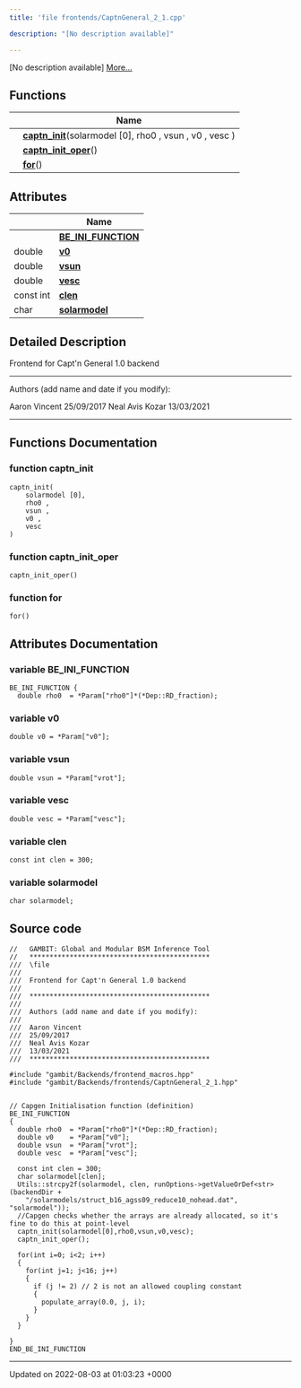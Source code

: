 ```yaml
---
title: 'file frontends/CaptnGeneral_2_1.cpp'

description: "[No description available]"

---
```







[No description available] [More...](#detailed-description)

## Functions

|                | Name           |
| -------------- | -------------- |
| | **[captn_init](/documentation/code/main/files/captngeneral__2__1_8cpp/#function-captn-init)**(solarmodel [0], rho0 , vsun , v0 , vesc ) |
| | **[captn_init_oper](/documentation/code/main/files/captngeneral__2__1_8cpp/#function-captn-init-oper)**() |
| | **[for](/documentation/code/main/files/captngeneral__2__1_8cpp/#function-for)**() |

## Attributes

|                | Name           |
| -------------- | -------------- |
| | **[BE_INI_FUNCTION](/documentation/code/main/files/captngeneral__2__1_8cpp/#variable-be-ini-function)**  |
| double | **[v0](/documentation/code/main/files/captngeneral__2__1_8cpp/#variable-v0)**  |
| double | **[vsun](/documentation/code/main/files/captngeneral__2__1_8cpp/#variable-vsun)**  |
| double | **[vesc](/documentation/code/main/files/captngeneral__2__1_8cpp/#variable-vesc)**  |
| const int | **[clen](/documentation/code/main/files/captngeneral__2__1_8cpp/#variable-clen)**  |
| char | **[solarmodel](/documentation/code/main/files/captngeneral__2__1_8cpp/#variable-solarmodel)**  |

## Detailed Description


Frontend for Capt'n General 1.0 backend



------------------

Authors (add name and date if you modify):

Aaron Vincent 25/09/2017 Neal Avis Kozar 13/03/2021 

------------------


## Functions Documentation

### function captn_init

```
captn_init(
    solarmodel [0],
    rho0 ,
    vsun ,
    v0 ,
    vesc 
)
```


### function captn_init_oper

```
captn_init_oper()
```


### function for

```
for()
```



## Attributes Documentation

### variable BE_INI_FUNCTION

```
BE_INI_FUNCTION {
  double rho0  = *Param["rho0"]*(*Dep::RD_fraction);
```


### variable v0

```
double v0 = *Param["v0"];
```


### variable vsun

```
double vsun = *Param["vrot"];
```


### variable vesc

```
double vesc = *Param["vesc"];
```


### variable clen

```
const int clen = 300;
```


### variable solarmodel

```
char solarmodel;
```



## Source code

```
//   GAMBIT: Global and Modular BSM Inference Tool
//   *********************************************
///  \file
///
///  Frontend for Capt'n General 1.0 backend
///
///  *********************************************
///
///  Authors (add name and date if you modify):
///
///  Aaron Vincent
///  25/09/2017
///  Neal Avis Kozar
///  13/03/2021
///  *********************************************

#include "gambit/Backends/frontend_macros.hpp"
#include "gambit/Backends/frontends/CaptnGeneral_2_1.hpp"


// Capgen Initialisation function (definition)
BE_INI_FUNCTION
{
  double rho0  = *Param["rho0"]*(*Dep::RD_fraction);
  double v0    = *Param["v0"];
  double vsun  = *Param["vrot"];
  double vesc  = *Param["vesc"];

  const int clen = 300;
  char solarmodel[clen];
  Utils::strcpy2f(solarmodel, clen, runOptions->getValueOrDef<str>(backendDir +
    "/solarmodels/struct_b16_agss09_reduce10_nohead.dat", "solarmodel"));
  //Capgen checks whether the arrays are already allocated, so it's fine to do this at point-level
  captn_init(solarmodel[0],rho0,vsun,v0,vesc);
  captn_init_oper();

  for(int i=0; i<2; i++)
  {
    for(int j=1; j<16; j++)
    {
      if (j != 2) // 2 is not an allowed coupling constant
      {
        populate_array(0.0, j, i);
      }
    }
  }

}
END_BE_INI_FUNCTION
```


-------------------------------

Updated on 2022-08-03 at 01:03:23 +0000
